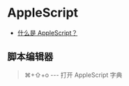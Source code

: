 # AppleScript

- [什么是 AppleScript？](https://sspai.com/post/46912)

## 脚本编辑器

> ⌘+⇧+o --- 打开 AppleScript 字典
